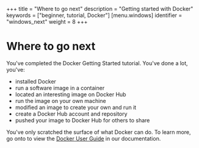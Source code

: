 +++
title = "Where to go next"
description = "Getting started with Docker"
keywords = ["beginner, tutorial, Docker"]
[menu.windows]
identifier = "windows_next"
weight = 8
+++

# Where to go next

You've completed the Docker Getting Started tutorial. You've done a lot, you've:

* installed Docker
* run a software image in a container
* located an interesting image on Docker Hub
* run the image on your own machine
* modified an image to create your own and run it
* create a Docker Hub account and repository
* pushed your image to Docker Hub for others to share

You've only scratched the surface of what Docker can do. To learn more, go onto
to view the  [Docker User Guide](http://docs.docker.com) in our documentation.
	
